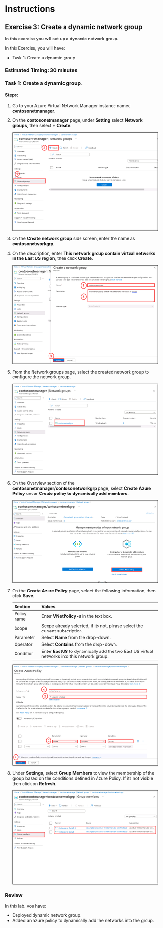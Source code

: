 # Instructions

## Exercise 3: Create a dynamic network group

In this exercise you will set up a dynamic network group.

In this Exercise, you will have:

  + Task 1: Create a dynamic group.

### Estimated Timing: 30 minutes

### Task 1: Create a dynamic group.

#### Steps:

1. Go to your Azure Virtual Network Manager instance named **contosonetmanager**.

2. On the **contosonetmanager** page, under **Setting** select **Network groups**, then select **+ Create**.

    ![img](../media/dyn1.png)

3. On the **Create network group** side screen, enter the name as **contosonetworkgrp**.

4. On the description, enter **This network group contain virtual networks in the East US region**, then click **Create**.

    ![img](../media/dyn2.png)

5. From the Network groups page, select the created network group to configure the network group.

    ![img](../media/dyn3.png)

6. On the Overview section of the **contosonetmanager/contosonetworkgrp** page, select **Create Azure Policy** under **Create policy to dynamically add members**.

    ![img](../media/dyn4.png)

7. On the **Create Azure Policy** page, select the following information, then click **Save**.

    | Section | Values |
    | ------- | ------ |
    | Policy name | Enter **VNetPolicy-a** in the text box. |
    | Scope | Scope already selected, if its not, please select the current subscription. |
    | Parameter | Select **Name** from the drop-down.|
    | Operator | Select **Contains** from the drop-down. |
    | Condition | Enter **EastUS** to dynamically add the two East US virtual networks into this network group. |
  
    ![img](../media/dyn5.png)

8. Under **Settings**, select **Group Members** to view the membership of the group based on the conditions defined in Azure Policy. If its not visible then click on **Refresh**.

    ![img](../media/dyn6.png)

### Review

In this lab, you have:

+ Deployed dynamic network group.
+ Added an azure policy to dynamically add the networks into the group.

